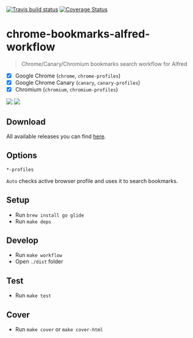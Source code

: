 [![Travis build status](http://img.shields.io/travis/mdreizin/chrome-bookmarks-alfred-workflow/master.svg)](https://travis-ci.org/mdreizin/chrome-bookmarks-alfred-workflow)
[![Coverage Status](https://img.shields.io/coveralls/mdreizin/chrome-bookmarks-alfred-workflow/master.svg)](https://coveralls.io/r/mdreizin/chrome-bookmarks-alfred-workflow?branch=master)

# chrome-bookmarks-alfred-workflow
> Chrome/Canary/Chromium bookmarks search workflow for Alfred

- [x] Google Chrome (`chrome`, `chrome-profiles`)
- [x] Google Chrome Canary (`canary`, `canary-profiles`)
- [x] Chromium (`chromium`, `chromium-profiles`)

![](https://raw.github.com/mdreizin/chrome-bookmarks-alfred-workflow/master/screenshot-bookmarks.gif)
![](https://raw.github.com/mdreizin/chrome-bookmarks-alfred-workflow/master/screenshot-profiles.gif)

## Download

All available releases you can find [here](https://github.com/mdreizin/chrome-bookmarks-alfred-workflow/releases).

## Options

`*-profiles`

`Auto` checks active browser profile and uses it to search bookmarks.

## Setup

* Run `brew install go glide`
* Run `make deps`

## Develop

* Run `make workflow`
* Open `./dist` folder

## Test

* Run `make test`

## Cover

* Run `make cover` or `make cover-html`
